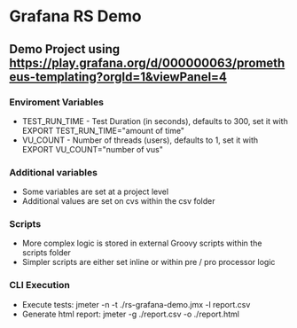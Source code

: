 # Grafana RS Demo

## Demo Project using https://play.grafana.org/d/000000063/prometheus-templating?orgId=1&viewPanel=4

### Enviroment Variables

- TEST_RUN_TIME - Test Duration (in seconds), defaults to 300, set it with EXPORT TEST_RUN_TIME="amount of time"
- VU_COUNT - Number of threads (users), defaults to 1, set it with EXPORT VU_COUNT="number of vus"

### Additional variables

- Some variables are set at a project level
- Additional values are set on cvs within the csv folder

### Scripts

- More complex logic is stored in external Groovy scripts within the scripts folder
- Simpler scripts are either set inline or within pre / pro processor logic

### CLI Execution
- Execute tests: jmeter -n -t ./rs-grafana-demo.jmx -l report.csv
- Generate html report: jmeter -g ./report.csv -o ./report.html